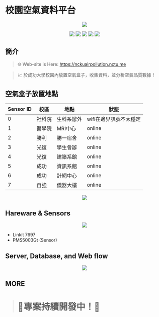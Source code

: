 # 校園空氣資料平台
<p align=center>
    <img src="https://i.imgur.com/cJPmJt1.jpg">
</p>

<p align=center>
    <a target="_blank" href="http://makeapullrequest.com" title="PRs Welcome"><img src="https://img.shields.io/badge/PRs-welcome-brightgreen.svg"></a>
    <a target="_blank" href="#" title="language count"><img src="https://img.shields.io/github/languages/count/lofoz/campus-air-quality-web?color=red"></a>
    <a target="_blank" href="#" title="top language"><img src="https://img.shields.io/github/languages/top/lofoz/campus-air-quality-web?color=purple"></a>
    <a target="_blank" href="https://opensource.org/licenses/MIT" title="License: MIT"><img src="https://img.shields.io/badge/License-MIT-green.svg"></a>
    <a target="_blank" href="#" title="repo size"><img src="https://img.shields.io/github/repo-size/lofoz/campus-air-quality-web"></a>

</p>

## 簡介

> 🌐 Web-site is Here: https://nckuairpollution.nctu.me

> 📈 於成功大學校園內放置空氣盒子，收集資料，並分析空氣品質數據！


## 空氣盒子放置地點
|Sensor ID|校區|地點|狀態|
|--------|---|--------|--------|
|0|社科院|生科系辦外|wifi在邊界訊號不太穩定|
|1|醫學院|MRI中心|online| 
|2|勝利|勝一宿舍|online|
|3|光復|學生會辦|online|
|4|光復|建築系館|online|
|5|成功|資訊系館|online|
|6|成功|計網中心|online|
|7|自強|儀器大樓|online|
<p align=center>
    <img src="https://i.imgur.com/4Vb9Ebr.jpg">
</p>


## Hareware & Sensors
<p align=center>
    <img src="https://i.imgur.com/ejECNKX.png">
</p>


*  Linkit 7697
*  PMS5003Gt (Sensor)

## Server, Database, and Web flow

<p align=center>
    <img src="https://i.imgur.com/lsbUyGT.png">
</p>

## MORE

> # **🚧專案持續開發中！🚧**

<!-- ## Responsive Design

**Responsive design** is implemented to make the website available on both desktop and mobile.

However, trying out the website on desktop is more recommended.
-->
